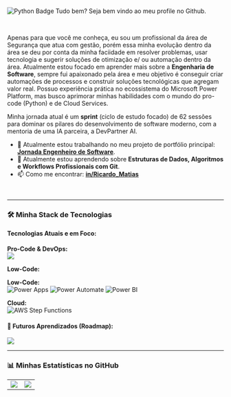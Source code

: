 ### 
![Python Badge](https://img.shields.io/badge/Python-3776AB?style=for-the-badge&logo=python&logoColor=white)
Tudo bem? Seja bem vindo ao meu profile no Github.

<br>

Apenas para que você me conheça, eu sou um profissional da área de Segurança que atua com gestão, porém essa minha evolução dentro da área se deu por conta da minha faciidade em  resolver problemas, usar tecnologia e sugerir soluções de otimização e/ ou automação dentro da área. Atualmente estou focado em aprender mais sobre a **Engenharia de Software**, sempre fui apaixonado pela área e meu objetivo é conseguir criar automações de processos e construir soluções tecnológicas que agregam valor real. Possuo experiência prática no ecossistema do Microsoft Power Platform, mas busco aprimorar minhas habilidades com o mundo do pro-code (Python) e de Cloud Services.

Minha jornada atual é um **sprint** (ciclo de estudo focado) de 62 sessões para dominar os pilares do desenvolvimento de software moderno, com a mentoria de uma IA parceira, a DevPartner AI.

- 🔭 Atualmente estou trabalhando no meu projeto de portfólio principal: **[Jornada Engenheiro de Software](https://github.com/Ricardo-Andrade938/Jornada_Engenheiro_de_Software)**.
- 🌱 Atualmente estou aprendendo sobre **Estruturas de Dados, Algoritmos e Workflows Profissionais com Git**.
- 📫 Como me encontrar: **[in/Ricardo_Matias](www.linkedin.com/in/ricardo-matias-de-andrade-854409224)**

<br>

---

### 🛠️ Minha Stack de Tecnologias

#### Tecnologias Atuais e em Foco:
<p align="left">
  <strong>Pro-Code & DevOps:</strong><br>
  <a href="https://skillicons.dev">
    <img src="https://skillicons.dev/icons?i=python,fastapi,postgresql,git,github,vscode,pytest" />
  </a>
</p>
<p align="left">
  <strong>Low-Code:</strong><br>
 <p align="left">
  <strong>Low-Code:</strong><br>
  <img src="https://img.shields.io/badge/Power%20Apps-742774?style=for-the-badge&logo=powerapps&logoColor=white" alt="Power Apps" />
  <img src="https://img.shields.io/badge/Power%20Automate-0066FF?style=for-the-badge&logo=powerautomate&logoColor=white" alt="Power Automate" />
  <img src="https://img.shields.io/badge/Power%20BI-F2C811?style=for-the-badge&logo=powerbi&logoColor=black" alt="Power BI" />
</p>
<p align="left">
  <strong>Cloud:</strong><br>
  <img src="https://img.shields.io/badge/AWS%20Step%20Functions-9442ff?style=for-the-badge&logo=AWS-Step-Functions&logoColor=white" alt="AWS Step Functions" />
</p>

#### 🔮 Futuros Aprendizados (Roadmap):
<p align="left">
  <a href="https://skillicons.dev">
    <img src="https://skillicons.dev/icons?i=docker,terraform,gcp,aws,vue,js,html,css" />
  </a>
</p>

---

### 📊 Minhas Estatísticas no GitHub

<table align="center">
  <tr>
    <td align="center">
      <a href="https://github.com/Ricardo-Andrade938">
        <img src="https://github-readme-stats.vercel.app/api?username=Ricardo-Andrade938&show_icons=true&theme=dracula&include_all_commits=true&count_private=true" />
      </a>
    </td>
    <td align="center">
      <a href="https://github.com/Ricardo-Andrade938">
        <img src="https://github-readme-stats.vercel.app/api/top-langs/?username=Ricardo-Andrade938&layout=compact&langs_count=7&theme=dracula" />
      </a>
    </td>
  </tr>
</table>
